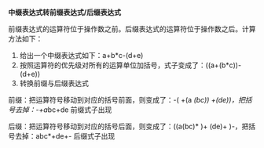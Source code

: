 **中缀表达式转前缀表达式/后缀表达式**

前缀表达式的运算符位于操作数之前。后缀表达式的运算符位于操作数之后。计算方法如下：
1. 给出一个中缀表达式如下：a+b*c-(d+e) 
2. 按照运算符的优先级对所有的运算单位加括号，式子变成了：((a+(b*c))-(d+e)) 
2. 转换前缀与后缀表达式 

前缀：把运算符号移动到对应的括号前面，则变成了：-( +(a *(bc)) +(de))，把括号去掉：-+a*bc+de   前缀式子出现 

后缀：把运算符号移动到对应的括号后面，则变成了：((a(bc)* )+ (de)+ )-，把括号去掉：abc*+de+-   后缀式子出现
